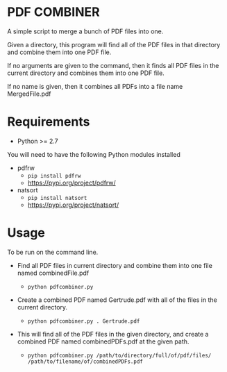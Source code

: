 # PDF COMBINER

A simple script to merge a bunch of PDF files into one.

Given a directory, this program will find all of the PDF files in that
directory and combine them into one PDF file.

If no arguments are given to the command, then it finds all PDF files in the
current directory and combines them into one PDF file.

If no name is given, then it combines all PDFs into a file name MergedFile.pdf

# Requirements
- Python >= 2.7

You will need to have the following Python modules installed

- pdfrw
    - `pip install pdfrw`
    - https://pypi.org/project/pdfrw/
- natsort
    - `pip install natsort`
    - https://pypi.org/project/natsort/

# Usage

To be run on the command line. 

- Find all PDF files in current directory and combine them into one file named combinedFile.pdf
  - `python pdfcombiner.py`

- Create a combined PDF named Gertrude.pdf with all of the files in the current directory.
    - `python pdfcombiner.py . Gertrude.pdf`

- This will find all of the PDF files in the given directory, and create a combined PDF named combinedPDFs.pdf at the given path.
    - `python pdfcombiner.py /path/to/directory/full/of/pdf/files/ /path/to/filename/of/combinedPDFs.pdf`
